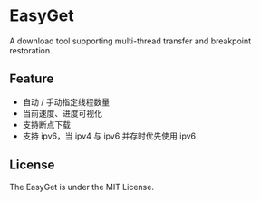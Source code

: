 # EasyGet

A download tool supporting multi-thread transfer and breakpoint restoration.

## Feature

- 自动 / 手动指定线程数量
- 当前速度、进度可视化
- 支持断点下载
- 支持 ipv6，当 ipv4 与 ipv6 并存时优先使用 ipv6

## License

The EasyGet is under the MIT License.